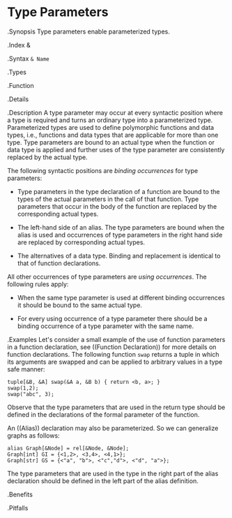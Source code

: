# Type Parameters

.Synopsis
Type parameters enable parameterized types.

.Index
&

.Syntax
`& Name`

.Types

.Function

.Details

.Description
A type parameter may occur at every syntactic position where a type is required and turns an ordinary type into a parameterized type.
Parameterized types are used to define polymorphic functions and data types, i.e., functions and data types that are applicable for more than one type. Type parameters are bound to an actual type when the function or data type is applied and further uses of the type parameter are consistently replaced by the actual type.

The following syntactic positions are _binding occurrences_ for type parameters:

*  Type parameters in the type declaration of a function are bound to the types of the actual parameters in the call of that function. Type parameters that occur in the body of the function are replaced by the corresponding actual types.

*  The left-hand side of an alias. The type parameters are bound when the alias is used and occurrences of type parameters in the right hand side are replaced by corresponding actual types.

*  The alternatives of a data type. Binding and replacement is identical to that of function declarations.


All other occurrences of type parameters are _using occurrences_. The following rules apply:

*  When the same type parameter is used at different binding occurrences it should be bound to the same actual type.

*  For every using occurrence of a type parameter there should be a binding occurrence of a type parameter with the same name.

.Examples
Let\'s consider a small example of the use of function parameters in a function declaration, see ((Function Declaration))
for more details on function declarations.
The following function `swap` returns a tuple in which its arguments are swapped and can be applied to arbitrary values 
in a type safe manner:
```rascal-shell
tuple[&B, &A] swap(&A a, &B b) { return <b, a>; }
swap(1,2);
swap("abc", 3);
```
Observe that the type parameters that are used in the return type should be defined in the declarations of the formal parameter of the function.

An ((Alias)) declaration may also be parameterized. So we can generalize graphs as follows:
```rascal
alias Graph[&Node] = rel[&Node, &Node];
Graph[int] GI = {<1,2>, <3,4>, <4,1>};
Graph[str] GS = {<"a", "b">, <"c","d">, <"d", "a">};
```
The type parameters that are used in the type in the right part of the alias declaration 
should be defined in the left part of the alias definition.

.Benefits

.Pitfalls

